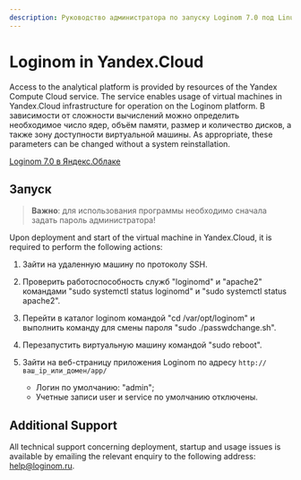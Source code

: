 ```yaml
---
description: Руководство администратора по запуску Loginom 7.0 под Linux в Яндекс.Облаке.
---
```

# Loginom in Yandex.Cloud

Access to the analytical platform is provided by resources of the Yandex Compute Cloud service. The service enables usage of virtual machines in Yandex.Cloud infrastructure for operation on the Loginom platform. В зависимости от сложности вычислений можно определить необходимое число ядер, объём памяти, размер и количество дисков, а также зону доступности виртуальной машины. As appropriate, these parameters can be changed without a system reinstallation.

[Loginom 7.0 в Яндекс.Облаке](https://cloud.yandex.ru/marketplace/products/loginom/loginom7)

## Запуск

> **Важно**: для использования программы необходимо сначала задать пароль администратора!

Upon deployment and start of the virtual machine in Yandex.Cloud, it is required to perform the following actions:

1. Зайти на удаленную машину по протоколу SSH.
2. Проверить работоспособность служб "loginomd" и "apache2" командами "sudo systemctl status loginomd" и "sudo systemctl status apache2".
3. Перейти в каталог loginom командой "cd /var/opt/loginom" и выполнить команду для смены пароля "sudo ./passwdchange.sh".
4. Перезапустить виртуальную машину командой "sudo reboot".
5. Зайти на веб-страницу приложения Loginom по адресу `http://ваш_ip_или_домен/app/`

   * Логин по умолчанию: "admin";
   * Учетные записи user и service по умолчанию отключены.


## Additional Support

All technical support concerning deployment, startup and usage issues is available by emailing the relevant enquiry to the following address: help@loginom.ru.